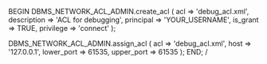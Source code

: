 BEGIN
  DBMS_NETWORK_ACL_ADMIN.create_acl (
    acl         => 'debug_acl.xml',
    description => 'ACL for debugging',
    principal   => 'YOUR_USERNAME',
    is_grant    => TRUE,
    privilege   => 'connect'
  );

  DBMS_NETWORK_ACL_ADMIN.assign_acl (
    acl  => 'debug_acl.xml',
    host => '127.0.0.1',
    lower_port => 61535,
    upper_port => 61535
  );
END;
/